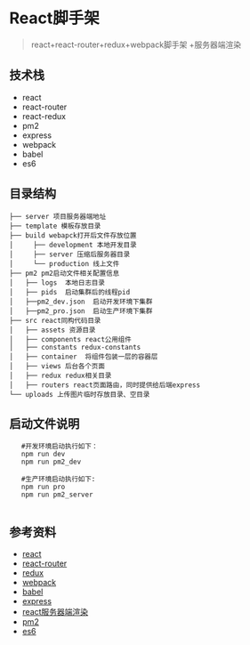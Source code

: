 # React脚手架

> react+react-router+redux+webpack脚手架 +服务器端渲染


## 技术栈

 * react
 * react-router
 * react-redux
 * pm2
 * express
 * webpack
 * babel
 * es6
 
 
## 目录结构

 ```
 ├── server 项目服务器端地址 
 ├── template 模板存放目录
 ├── build webapck打开后文件存放位置
 │     ├── development 本地开发目录
 │	   ├── server 压缩后服务器目录
 │     └── production 线上文件
 ├── pm2 pm2启动文件相关配置信息
 │   ├── logs  本地日志目录
 │   ├── pids  启动集群后的线程pid
 │	 ├──pm2_dev.json  启动开发环境下集群
 │   ├──pm2_pro.json  启动生产环境下集群
 ├── src react同构代码目录
 │   ├── assets 资源目录
 │   ├── components react公用组件
 │   ├── constants redux-constants
 │   ├── container  将组件包装一层的容器层
 │   ├── views 后台各个页面
 │   ├── redux redux相关目录
 │   ├── routers react页面路由，同时提供给后端express
 └── uploads 上传图片临时存放目录、空目录
 ```

## 启动文件说明

```
   #开发环境启动执行如下：
   npm run dev
   npm run pm2_dev

   #生产环境启动执行如下:
   npm run pro
   npm run pm2_server
  
```

## 参考资料

* [react](https://facebook.github.io/react/)
* [react-router](http://react-guide.github.io/react-router-cn/docs/API.html)
* [redux](http://www.redux.org.cn/)
* [webpack](https://doc.webpack-china.org/)
* [babel](http://babeljs.io/)
* [express](http://www.expressjs.com.cn/)
* [react服务器端渲染](http://cnodejs.org/topic/5660f8f9d0bc14ae27939b37)
* [pm2](http://pm2.keymetrics.io/)
* [es6](http://es6.ruanyifeng.com/)
